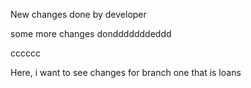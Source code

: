 New changes done by developer

some more changes dondddddddeddd


cccccc

Here, i want to see changes for branch one that is loans

